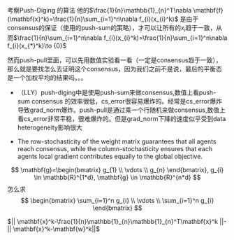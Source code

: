 考察Push-Diging 的算法
他的$\frac{1}{n}\mathbb{1}_{n}^T\nabla \mathbf{f}(\mathbf{x}^k)=\frac{1}{n}\sum_{i=1}^n\nabla f_{i}(x_{i}^k)$
是由于consensus的保证（使用的push-sum的策略），才可以让所有的$x_{i}$趋于一致，从而$\frac{1}{n}\sum_{i=1}^n\nabla f_{i}(x_{i}^k)=\frac{1}{n}\sum_{i=1}^n\nabla f_{i}(x_{*}^k)\to {0}$

然而push-pull里面，可以先用数值实验看一看（一定是consensus趋于一致），那么就是要找怎么去证明这个consensus，因为我们之前不是说，最后的平衡态是一个加权平均的结果吗。。。

+ （LLY）push-diging中是使用push-sum来做consensus,数值上看push-sum consensus 的效率很低，cs_error很容易爆炸的。经常是cs_error爆炸导致grad_norm爆炸。push-pull是通过乘一个行随机来做consensus,数值上看cs_error非常平稳，很难爆炸的。但是grad_norm下降的速度似乎受到data heterogeneity影响很大

+ The row-stochasticity of the weight matrix guarantees that all agents reach consensus, while the column-stochasticity ensures that each agents local gradient contributes equally to the global objective.


$$
\mathbf{g}=\begin{bmatrix}
g_{1} \\
\vdots \\
g_{n}
\end{bmatrix}, g_{i} \in \mathbb{R}^{1*d}, \mathbf{g} \in \mathbb{R}^{n*d}
$$
怎么求
$$
\begin{bmatrix}
\sum_{i=1}^n g_{i} \\
\vdots \\
\sum_{i=1}^n g_{i}
\end{bmatrix}
$$

$||  \mathbf{x}^k-\frac{1}{n}\mathbb{1}_{n}\mathbb{1}_{n}^T\mathbf{x}^k ||-||   \mathbf{x}^k-\mathbf{w}^k||$

